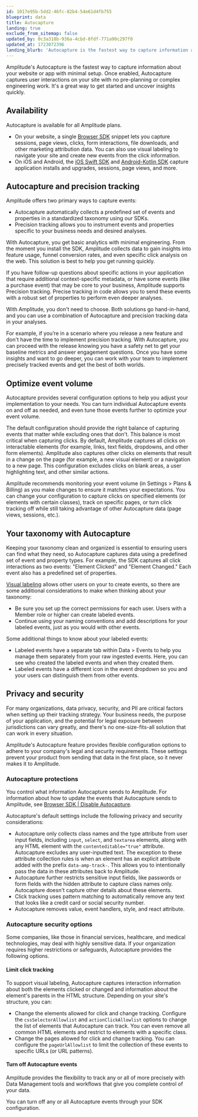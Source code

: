 ```yaml
---
id: 1017e95b-5dd2-46fc-82b4-54e61d4fb755
blueprint: data
title: Autocapture
landing: true
exclude_from_sitemap: false
updated_by: 0c3a318b-936a-4cbd-8fdf-771a90c297f0
updated_at: 1723072396
landing_blurb: 'Autocapture is the fastest way to capture information about your website or app with minimal setup.'
---
```

Amplitude's Autocapture is the fastest way to capture information about your website or app with minimal setup. Once enabled, Autocapture captures user interactions on your site with no pre-planning or complex engineering work. It's a great way to get started and uncover insights quickly.

## Availability

Autocapture is available for all Amplitude plans.

* On your website, a single [Browser SDK](/docs/sdks/analytics/browser/browser-sdk-2) snippet lets you capture sessions, page views, clicks, form interactions, file downloads, and other marketing attribution data. You can also use visual labeling to navigate your site and create new events from the click information.
* On iOS and Android, the [iOS Swift SDK](/docs/sdks/analytics/ios/ios-swift-sdk) and [Android-Kotlin SDK](/docs/sdks/analytics/android/android-kotlin-sdk) capture application installs and upgrades, sessions, page views, and more.

## Autocapture and precision tracking

Amplitude offers two primary ways to capture events:

* Autocapture automatically collects a predefined set of events and properties in a standardized taxonomy using our SDKs.
* Precision tracking allows you to instrument events and properties specific to your business needs and desired analyses.

With Autocapture, you get basic analytics with minimal engineering. From the moment you install the SDK, Amplitude collects data to gain insights into feature usage, funnel conversion rates, and even specific click analysis on the web. This solution is best to help you get running quickly.

If you have follow-up questions about specific actions in your application that require additional context-specific metadata, or have some events (like a purchase event) that may be core to your business, Amplitude supports Precision tracking. Precise tracking in code allows you to send these events with a robust set of properties to perform even deeper analyses.

With Amplitude, you don't need to choose. Both solutions go hand-in-hand, and you can use a combination of Autocapture and precision tracking data in your analyses.

For example, if you’re in a scenario where you  release a new feature and don't have the time to implement precision tracking. With Autocapture, you can proceed with the release knowing you have a safety net to get your baseline metrics and answer engagement questions. Once you have some insights and want to go deeper, you can work with your team to implement precisely tracked events and get the best of both worlds.

## Optimize event volume

Autocapture provides several configuration options to help you adjust your implementation to your needs. You can turn individual Autocapture events on and off as needed, and even tune those events further to optimize your event volume.

The default configuration should provide the right balance of capturing events that matter while excluding ones that don't. This balance is most critical when capturing clicks. By default, Amplitude captures all clicks on interactable elements (for example, links, text fields, dropdowns, and other form elements). Amplitude also captures other clicks on elements that result in a change on the page (for example, a new visual element) or a navigation to a new page. This configuration excludes clicks on blank areas, a user highlighting text, and other similar actions.

Amplitude recommends monitoring your event volume (in Settings > Plans & Billing) as you make changes to ensure it matches your expectations. You can change your configuration to capture clicks on specified elements (or elements with certain classes), track on specific pages, or turn click tracking off while still taking advantage of other Autocapture data (page views, sessions, etc.).

## Your taxonomy with Autocapture

Keeping your taxonomy clean and organized is essential to ensuring users can find what they need, so Autocapture captures data using a predefined set of event and property types. For example, the SDK captures all click interactions as two events: "Element Clicked" and "Element Changed." Each event also has a predefined set of properties.

[Visual labeling](/docs/data/visual-labeling) allows other users on your to create events, so there are some additional considerations to make when thinking about your taxonomy:

* Be sure you set up the correct permissions for each user. Users with a Member role or higher can create labeled events.
* Continue using your naming conventions and add descriptions for your labeled events, just as you would with other events.

Some additional things to know about your labeled events:

* Labeled events have a separate tab within Data > Events to help you manage them separately from your raw ingested events. Here, you can see who created the labeled events and when they created them.
* Labeled events have a different icon in the event dropdown so you and your users can distinguish them from other events.

## Privacy and security

For many organizations, data privacy, security, and PII are critical factors when setting up their tracking strategy. Your business needs, the purpose of your application, and the potential for legal exposure between jurisdictions can vary greatly, and there's no one-size-fits-all solution that can work in every situation.

Amplitude's Autocapture feature provides flexible configuration options to adhere to your company's legal and security requirements. These settings prevent your product from sending that data in the first place, so it never makes it to Amplitude.

### Autocapture protections

You control what information Autocapture sends to Amplitude. For information about how to update the events that Autocapture sends to Amplitude, see [Browser SDK | Disable Autocapture](/docs/sdks/analytics/browser/browser-sdk-2#disable-autocapture).

Autocapture's default settings include the following privacy and security considerations:

* Autocapture only collects class names and the type attribute from user input fields, including `input`, `select`, and `textarea` elements, along with any HTML element with the `contenteditable="true"` attribute. Autocapture excludes any user-inputted text. The exception to these attribute collection rules is when an element has an explicit attribute added with the prefix `data-amp-track-`. This allows you to intentionally pass the data in these attributes back to Amplitude.
* Autocapture further restricts sensitive input fields, like passwords or form fields with the hidden attribute to capture class names only. Autocapture doesn't capture other details about these elements.
* Click tracking uses pattern matching to automatically remove any text that looks like a credit card or social security number.
* Autocapture removes value, event handlers, style, and react attribute.

### Autocapture security options

Some companies, like those in financial services, healthcare, and medical technologies, may deal with highly sensitive data. If your organization requires higher restrictions or safeguards, Autocapture provides the following options.

#### Limit click tracking

To support visual labeling, Autocapture captures interaction information about both the elements clicked or changed and information about the element's parents in the HTML structure. Depending on your site's structure, you can:

* Change the elements allowed for click and change tracking. Configure the `cssSelectorAllowlist` and `actionClickAllowlist` options to change the list of elements that Autocapture can track. You can even remove all common HTML elements and restrict to elements with a specific class.
* Change the pages allowed for click and change tracking. You can configure the `pageUrlAllowlist` to limit the collection of these events to specific URLs (or URL patterns).

#### Turn off Autocapture events

Amplitude provides the flexibility to track any or all of more precisely with Data Management tools and workflows that give you complete control of your data.

You can turn off any or all Autocapture events through your SDK configuration.